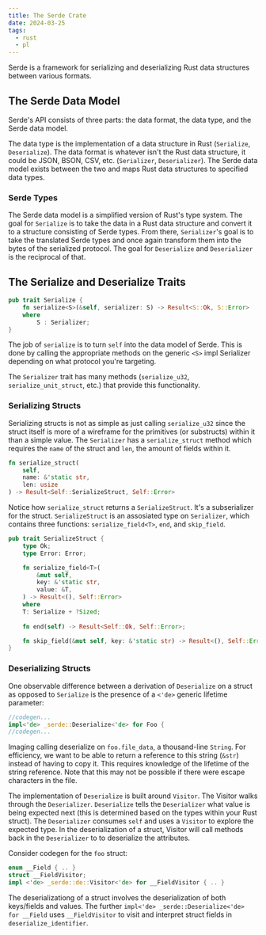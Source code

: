 ```yaml
---
title: The Serde Crate
date: 2024-03-25
tags:
  - rust
  - pl
---
```


Serde is a framework for serializing and deserializing Rust data structures between various formats.

## The Serde Data Model
Serde's API consists of three parts: the data format, the data type, and the Serde data model.

The data type is the implementation of a data structure in Rust (`Serialize`, `Deserialize`). The data format is whatever isn't the Rust data structure, it could be JSON, BSON, CSV, etc. (`Serializer`, `Deserializer`). The Serde data model exists between the two and maps Rust data structures to specified data types.

### Serde Types
The Serde data model is a simplified version of Rust's type system. The goal for `Serialize` is to take the data in a Rust data structure and convert it to a structure consisting of Serde types. From there, `Serializer`'s goal is to take the translated Serde types and once again transform them into the bytes of the serialized protocol. The goal for `Deserialize` and `Deserializer` is the reciprocal of that.

## The Serialize and Deserialize Traits

```rust
pub trait Serialize {
    fn serialize<S>(&self, serializer: S) -> Result<S::Ok, S::Error>
    where
        S : Serializer;
}
```

The job of `serialize` is to turn `self` into the data model of Serde. This is done by calling the appropriate methods on the generic `<S>` impl Serializer depending on what protocol you're targeting.

The `Serializer` trait has many methods (`serialize_u32`, `serialize_unit_struct`, etc.) that provide this functionality.

### Serializing Structs
Serializing structs is not as simple as just calling `serialize_u32` since the struct itself is more of a wireframe for the primitives (or substructs) within it than a simple value. The `Serializer` has a `serialize_struct` method which requires the `name` of the struct and `len`, the amount of fields within it.

```rust
fn serialize_struct(
    self,
    name: &'static str,
    len: usize
) -> Result<Self::SerializeStruct, Self::Error>
```

Notice how `serialize_struct` returns a `SerializeStruct`. It's a subserializer for the struct. `SerializeStruct` is an assosiated type on `Serializer`, which contains three functions: `serialize_field<T>`, `end`, and `skip_field`.

```rust
pub trait SerializeStruct {
    type Ok;
    type Error: Error;

    fn serialize_field<T>(
        &mut self,
        key: &'static str,
        value: &T,
    ) -> Result<(), Self::Error>
    where
	T: Serialize + ?Sized;
    
    fn end(self) -> Result<Self::Ok, Self::Error>;

    fn skip_field(&mut self, key: &'static str) -> Result<(), Self::Error> { .. }
}
```

### Deserializing Structs
One observable difference between a derivation of `Deserialize` on a struct as opposed to `Serialize` is the presence of a `<'de>` generic lifetime parameter:

```rust
//codegen...
impl<'de> _serde::Deserialize<'de> for Foo {
//codegen...
```

Imaging calling deserialize on `foo.file_data`, a thousand-line `String`. For efficiency, we want to be able to return a reference to this string (`&str`) instead of having to copy it. This requires knowledge of the lifetime of the string reference. Note that this may not be possible if there were escape characters in the file.

The implementation of `Deserialize` is built around `Visitor`. The Visitor walks through the `Deserializer`. `Deserialize` tells the `Deserializer` what value is being expected next (this is determined based on the types within your Rust struct). The `Deserializer` consumes `self` and uses a `Visitor` to explore the expected type. In the deserialization of a struct, Visitor will call methods back in the `Deserializer` to to deserialize the attributes.

Consider codegen for the `foo` struct:

```rust
enum __Field { .. }
struct __FieldVisitor;
impl <'de> _serde::de::Visitor<'de> for __FieldVisitor { .. }
```

The deserializationg of a struct involves the deserialization of both keys/fields and values. The further `impl<'de> _serde::Deserialize<'de> for __Field` uses `__FieldVisitor` to visit and interpret struct fields in `deserialize_identifier`.
